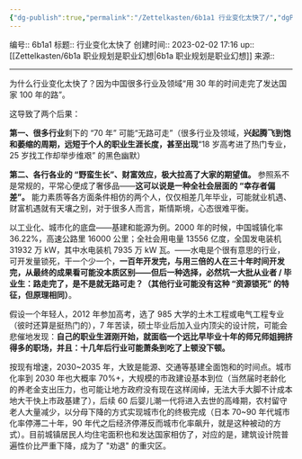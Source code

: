 ```yaml
---
{"dg-publish":true,"permalink":"/Zettelkasten/6b1a1 行业变化太快了/","dgPassFrontmatter":true}
---
```


编号:: 6b1a1
标题:: 行业变化太快了
创建时间:: 2023-02-02 17:16
up:: [[Zettelkasten/6b1a 职业规划是职业幻想\|6b1a 职业规划是职业幻想]]
来源:: 

---
为什么行业变化太快了？因为中国很多行业及领域“用 30 年的时间走完了发达国家 100 年的路”。

这导致了两个后果：

**第一、很多行业**剩下的 “70 年” 可能“无路可走”（很多行业及领域，**兴起腾飞到饱和萎缩的周期，远短于个人的职业生涯长度，甚至出现**“18 岁高考进了热门专业，25 岁找工作却举步维艰” 的黑色幽默）

**第二、各行各业的 “野蛮生长”、财富效应，极大拉高了大家的期望值。** 参照系不是常规的，平常心便成了奢侈品——**这可以说是一种全社会层面的 “幸存者偏差”。** 能力素质等各方面条件相仿的两个人，仅仅相差几年毕业，可能就业机遇、财富机遇就有天壤之别，对于很多人而言，斯情斯境，心态很难平衡。

以工业化、城市化的底盘——基建和能源为例。2000 年的时候，中国城镇化率 36.22%，高速公路里 16000 公里；全社会用电量 13556 亿度，全国发电装机 31932 万 kW，其中水电装机 7935 万 kW 瓦。——水电是个很有意思的行业，可开发量锁死，干一个少一个，**一百年开发完，与用三倍的人在三十年时间开发完，从最终的成果看可能没本质区别——但后一种选择，必然坑一大批从业者 / 毕业生：路走完了，是不是就无路可走？（其他行业可能没有这种 “资源锁死” 的特征，但原理相同）**。

假设一个年轻人，2012 年参加高考，选了 985 大学的土木工程或电气工程专业（彼时还算是挺热门的），7 年苦读，硕士毕业后加入业内顶尖的设计院，可能会悲催地发现：**自己的职业生涯刚开始，就面临一个远比早毕业十年的师兄师姐拥挤得多的职场，并且：十几年后行业可能萧条到吃了上顿没下顿。**

按现有增速，2030~2035 年，大致是能源、交通等基建全面饱和的时间点。城市化率到 2030 年也大概率 70%+，大规模的市政建设基本到位（当然届时老龄化的养老金支出压力，也可能让地方政府没有现在这样阔绰，无法大手大脚不计成本地大干快上市政基建了），后续 60 后婴儿潮一代将进入去世的高峰期，农村留守老人大量减少，以分母下降的方式实现城市化的终极完成（日本 70~90 年代城市化率停滞二十年，90 年代之后经济停滞反而城市化率飙升，就是这种被动的方式）。目前城镇居民人均住宅面积也和发达国家相仿了，对应的是，建筑设计院普遍性价比严重下降，成为了 "劝退" 的重灾区。
